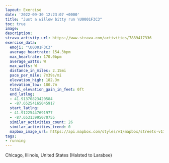```yaml
---
layout: Exercise
date: '2022-09-30 12:23:07 +0000'
title: "Just a willow bitty run \U0001F3C3"
toc: true
image:
description:
strava_activity_url: https://www.strava.com/activities/7889417336
exercise_data:
  emoji: "\U0001F3C3"
  average_heartrate: 154.3bpm
  max_heartrate: 170.0bpm
  average_watts: W
  max_watts: W
  distance_in_miles: 2.15mi
  pace_per_mile: 7m39s/mi
  elevation_high: 182.3m
  elevation_low: 180.7m
  total_elevation_gain_in_feet: 0ft
  end_latlng:
  - 41.91370823420584
  - -87.65254165045917
  start_latlng:
  - 41.91225447691977
  - -87.65313995070755
  similar_activities_count: 26
  similar_activities_trend: 0
  mapbox_image_url: https://api.mapbox.com/styles/v1/mapbox/streets-v11/static/path-5+787af2-1.0(ygy~Frm~uOG%7BOCaB%40G%3F%7BCGiH%3FqDIkIEOGEoC%40KGCECQR%7DBFqA%40cLAg%40Km%40%3FmCCe%40KkAEyB%40mDGwG%40%7DBL%7B%40C%7BABSF%40DDJPH%5E%3FXAPIV_%40f%40EJGVCVJlFD%7CKR%60EHtCBvA%3FxDMtCAnE%40TBDXNBNDBv%40CJ%3FLFHNF%5EDrCNn%5BAtBHrC),pin-s-s+e5b22e(-87.65162,41.91373),pin-s-f+89ae00(-87.65056999999992,41.91382999999999)/auto/800x800?access_token=pk.eyJ1Ijoiam9zaGJlY2ttYW4iLCJhIjoiY205eWR2aDd1MWZ6djJrbXc4a3M0bWZleiJ9.XiG9OWkNcZk2QzjJbxLB4A
tags:
- running
---
```




Chicago, Illinois, United States (Halsted to Larabee)
